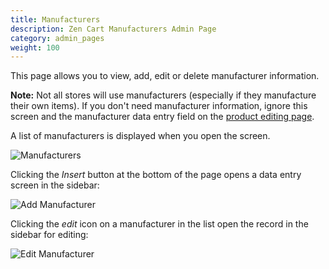 ```yaml
---
title: Manufacturers
description: Zen Cart Manufacturers Admin Page 
category: admin_pages
weight: 100
---
```


This page allows you to view, add, edit or delete manufacturer information.

**Note:** Not all stores will use manufacturers (especially if they manufacture their own items).  If you don't need manufacturer information, ignore this screen and the manufacturer data entry field on the [product editing page](/user/products/product_edit/). 

A list of manufacturers is displayed when you open the screen. 

![Manufacturers](/images/manufacturers.png)

Clicking the *Insert* button at the bottom of the page opens a data entry screen in the sidebar: 

![Add Manufacturer](/images/add_manufacturer.png)

Clicking the *edit* icon on a manufacturer in the list open the record in the sidebar for editing: 

![Edit Manufacturer](/images/edit_manufacturer.png)

